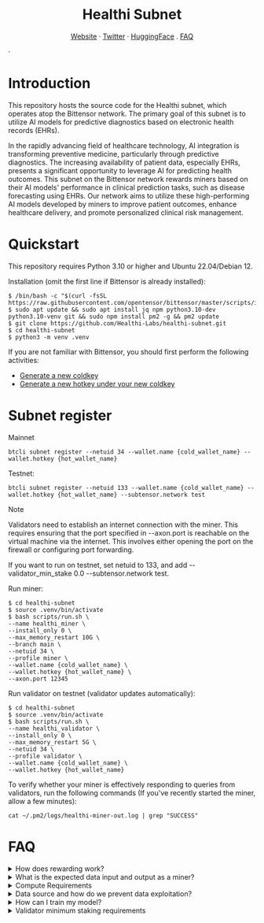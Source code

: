 <h1 align="center">Healthi Subnet</h1>

<p align="center">
  <a href="https://healthi.tech/">Website</a>
  ·
  <a href="https://twitter.com/Healthi_ai">Twitter</a>
    ·
  <a href="https://huggingface.co/Healthi">HuggingFace</a>
    .
  <a href="#FAQ">FAQ</a>

  ·  
</p>

# Introduction
This repository hosts the source code for the Healthi subnet, which operates atop the Bittensor network. The primary goal of this subnet is to utilize AI models for predictive diagnostics based on electronic health records (EHRs).

In the rapidly advancing field of healthcare technology, AI integration is transforming preventive medicine, particularly through predictive diagnostics. The increasing availability of patient data, especially EHRs, presents a significant opportunity to leverage AI for predicting health outcomes. This subnet on the Bittensor network rewards miners based on their AI models' performance in clinical prediction tasks, such as disease forecasting using EHRs. Our network aims to utilize these high-performing AI models developed by miners to improve patient outcomes, enhance healthcare delivery, and promote personalized clinical risk management.

# Quickstart
This repository requires Python 3.10 or higher and Ubuntu 22.04/Debian 12.

Installation (omit the first line if Bittensor is already installed):
```
$ /bin/bash -c "$(curl -fsSL https://raw.githubusercontent.com/opentensor/bittensor/master/scripts/install.sh)"
$ sudo apt update && sudo apt install jq npm python3.10-dev python3.10-venv git && sudo npm install pm2 -g && pm2 update
$ git clone https://github.com/Healthi-Labs/healthi-subnet.git
$ cd healthi-subnet
$ python3 -m venv .venv
```

If you are not familiar with Bittensor, you should first perform the following activities:
- [Generate a new coldkey](https://docs.bittensor.com/getting-started/wallets#step-1-generate-a-coldkey)
- [Generate a new hotkey under your new coldkey](https://docs.bittensor.com/getting-started/wallets#step-2-generate-a-hotkey)

# Subnet register
Mainnet
```
btcli subnet register --netuid 34 --wallet.name {cold_wallet_name} --wallet.hotkey {hot_wallet_name}
```
Testnet:
```
btcli subnet register --netuid 133 --wallet.name {cold_wallet_name} --wallet.hotkey {hot_wallet_name} --subtensor.network test
```
> [!NOTE]  
> Validators need to establish an internet connection with the miner. This requires ensuring that the port specified in --axon.port is reachable on the virtual machine via the internet. This involves either opening the port on the firewall or configuring port forwarding.

If you want to run on testnet, set netuid to 133, and add --validator_min_stake 0.0 --subtensor.network test.

Run miner:
```
$ cd healthi-subnet
$ source .venv/bin/activate
$ bash scripts/run.sh \
--name healthi_miner \
--install_only 0 \
--max_memory_restart 10G \
--branch main \
--netuid 34 \
--profile miner \
--wallet.name {cold_wallet_name} \
--wallet.hotkey {hot_wallet_name} \
--axon.port 12345 
```

Run validator on testnet (validator updates automatically):
```
$ cd healthi-subnet
$ source .venv/bin/activate
$ bash scripts/run.sh \
--name healthi_validator \
--install_only 0 \
--max_memory_restart 5G \
--netuid 34 \
--profile validator \
--wallet.name {cold_wallet_name} \
--wallet.hotkey {hot_wallet_name}
```

To verify whether your miner is effectively responding to queries from validators, run the following commands (If you've recently started the miner, allow a few minutes):
```
cat ~/.pm2/logs/healthi-miner-out.log | grep "SUCCESS"
```
<h1 id="FAQ">FAQ</h1>

<details>
  <summary>How does rewarding work?</summary>
  <br>
  <p>
    Miners are rewarded based on the accuracy of their predictions for future health conditions derived from analyses of electronic health record (EHR) sequences. The top 20% of miners receive significantly higher rewards than the rest.
  </p>
</details>

<details>
  <summary>What is the expected data input and output as a miner?</summary>
  <br>
  <p>
    As a miner, your input will consist of sequences of Electronic Health Records (EHR) encoded with International Statistical Classification of Diseases and Related Health Problems (ICD-10) codes. In the following example, the patient visited the hospital twice, receiving two diagnoses each time:
    <br><br>
    <strong>Example Input:</strong>
    <pre>
[['D693', 'I10'], ['Z966', 'A047']]
    </pre>
    The current disease prediction task involves estimating the likelihood of getting the following 14 diseases within one year. Outputs should be an array or list of probabilities in the order listed below:
    <ol>
      <li>Hypertension</li>
      <li>Diabetes</li>
      <li>Asthma</li>
      <li>Chronic Obstructive Pulmonary Disease</li>
      <li>Atrial Fibrillation</li>
      <li>Coronary Heart Disease</li>
      <li>Stroke</li>
      <li>Anxiety and Depression</li>
      <li>Dementia</li>
      <li>Myocardial Infarction</li>
      <li>Chronic Kidney Disease</li>
      <li>Thyroid Disorder</li>
      <li>Heart Failure</li>
      <li>Cancer</li>
    </ol>
    <strong>Example Output:</strong>
    <pre>
[0.0027342219837009907, 0.012263162061572075, 0.01795087940990925, 0.016055596992373466, 0.010267915204167366, 0.0002267731324536726, 0.02317667566239834, 0.39082783460617065, 0.017462262883782387, 0.033581722527742386, 0.014757075347006321, 0.03425902500748634, 0.015123098157346249, 0.028889883309602737]
    </pre>
  </p>
</details>

<details>
  <summary>Compute Requirements</summary>
  <br>
  <p>
  The computational requirements for participating as a miner or validator in our subnet are minimal. Our subnet does not necessitate GPU capabilities and runs effectively on a virtual private server (VPS) with 4 virtual CPUs and 16 GB RAM. Although miners are permitted to use GPU resources, achieving higher rewards within our subnet depends more on developing superior predictive models than on computational power.
  </p>
</details>

<details>
  <summary>Data source and how do we prevent data exploitation?</summary>
  <br>
  <p>
Our data originates from authentic inpatient records, which are anonymized using Generative Adversarial Networks (GANs) to preserve the original data distributions while ensuring patient confidentiality. To prevent data exploitation and enhance security, our API continuously generates unique, synthetic electronic health record sequences for validators, protecting against replay attacks.
  </p>
</details>

<details>
  <summary>How can I train my model?</summary>
  <br>
  <p>
    Our base <a href="https://huggingface.co/Healthi/disease_prediction_v1.0">model</a> is a small Transformer model equipped with a customized tokenizer for electronic health record (EHR) data. We recommend miners train their model based on our tokenizer. Training data is available at <a href="https://github.com/Healthi-Labs/healthi-subnet/blob/main/healthi/base/data/trainset.parquet">this link</a>. Miners are also encouraged to use their own sourced EHR data for training.
  </p>
</details>

<details>
  <summary>Validator minimum staking requirements</summary>
  <br>
  <p>
    Validators need to stake at least 10,000 Tao on the mainnet or 10 Tao on the testnet to query our data API. Otherwise, validators can only acquire data locally for testing purposes. Data obtained locally carry significantly less weight than data from the API.
  </p>
</details>
